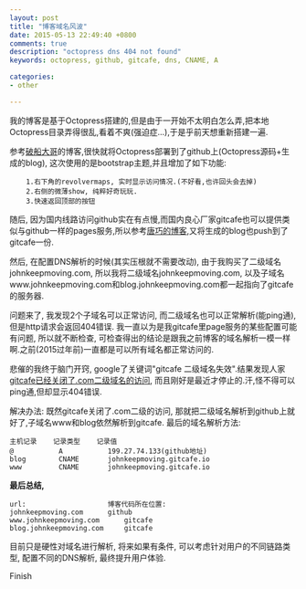 ```yaml
---
layout: post
title: "博客域名风波"
date: 2015-05-13 22:49:40 +0800
comments: true
description: "octopress dns 404 not found"
keywords: octopress, github, gitcafe, dns, CNAME, A

categories:
- other

---
```

我的博客是基于Octopress搭建的,但是由于一开始不太明白怎么弄,把本地Octopress目录弄得很乱,看着不爽(强迫症...),于是乎前天想重新搭建一遍.

参考[破船大哥](http://beyondvincent.com/2013/08/03/2013-08-03-108-creating-a-github-blog-using-octopress/)的博客,很快就将Octopress部署到了github上(Octopress源码+生成的blog), 这次使用的是bootstrap主题,并且增加了如下功能:
        
        1.右下角的revolvermaps, 实时显示访问情况.(不好看,也许回头会去掉)
        2.右侧的微薄show, 纯粹好奇玩玩.
        3.快速返回顶部的按钮

随后, 因为国内线路访问github实在有点慢,而国内良心厂家gitcafe也可以提供类似与github一样的pages服务,所以参考[唐巧的博客](http://blog.devtang.com/blog/2014/06/02/use-gitcafe-to-host-blog/),又将生成的blog也push到了gitcafe一份.

然后, 在配置DNS解析的时候(其实压根就不需要改动), 由于我购买了二级域名johnkeepmoving.com, 所以我将二级域名johnkeepmoving.com, 以及子域名www.johnkeepmoving.com和blog.johnkeepmoving.com都一起指向了gitcafe的服务器.

问题来了, 我发现2个子域名可以正常访问, 而二级域名也可以正常解析(能ping通), 但是http请求会返回404错误. 我一直以为是我gitcafe里page服务的某些配置可能有问题, 所以就不断检查, 可检查得出的结论是跟我之前博客的域名解析一模一样啊.之前(2015过年前)一直都是可以所有域名都正常访问的.
<!--more-->

悲催的我终于脑门开窍, google了关键词"gitcafe 二级域名失效".结果发现人家[gitcafe已经关闭了.com二级域名的访问](http://blog.gitcafe.com/?p=478), 而且刚好是最近才停止的.汗,怪不得可以ping通,但却显示404错误.

解决办法:
    既然gitcafe关闭了.com二级的访问, 那就把二级域名解析到github上就好了,子域名www和blog依然解析到gitcafe.
最后的域名解析方法:
    
    主机记录    记录类型    记录值
    @           A           199.27.74.133(github地址)
    blog        CNAME       johnkeepmoving.gitcafe.io
    www         CNAME       johnkeepmoving.gitcafe.io
    

**最后总结,** 
    
    url:                    博客代码所在位置:
    johnkeepmoving.com      github
    www.johnkeepmoving.com      gitcafe
    blog.johnkeepmoving.com     gitcafe
    
目前只是硬性对域名进行解析, 将来如果有条件, 可以考虑针对用户的不同链路类型, 配置不同的DNS解析, 最终提升用户体验.

Finish
